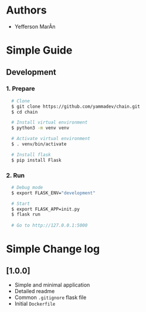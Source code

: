 # Authors
- Yefferson MarÃ­n

# Simple Guide
## Development
### 1. Prepare
```sh
  # Clone
  $ git clone https://github.com/yammadev/chain.git
  $ cd chain

  # Install virtual environment
  $ python3 -m venv venv

  # Activate virtual environment
  $ . venv/bin/activate

  # Install flask
  $ pip install Flask

```

### 2. Run
```sh
  # Debug mode
  $ export FLASK_ENV="development"

  # Start
  $ export FLASK_APP=init.py
  $ flask run
  
  # Go to http://127.0.0.1:5000
```

# Simple Change log
## [1.0.0]
- Simple and minimal application
- Detailed readme
- Common `.gitignore` flask file
- Initial `Dockerfile`